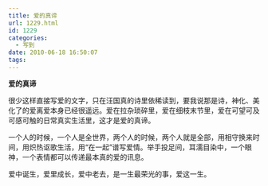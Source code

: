 ```yaml
---
title: 爱的真谛
url: 1229.html
id: 1229
categories:
  - 写到
date: 2010-06-18 16:50:07
tags:
---
```


**爱的真谛**

  
很少这样直接写爱的文字，只在汪国真的诗里依稀读到，要我说那是诗，神化、美化了的爱离爱本身已经很遥远。爱在拉杂琐碎里，爱在细枝末节里，爱在可望可及可感可触的日常真实生活里，这才是爱的真谛。  
  
一个人的时候，一个人是全世界，两个人的时候，两个人就是全部，用相守换来时间，用炽热讴歌生活，用“在一起”谱写爱情。举手投足间，耳濡目染中，一个眼神，一个表情都可以传递最本真的爱的讯息。  
  
爱中诞生，爱里成长，爱中老去，是一生最荣光的事，爱这一生。
